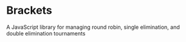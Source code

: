 # Brackets
A JavaScript library for managing round robin, single elimination, and double elimination tournaments
